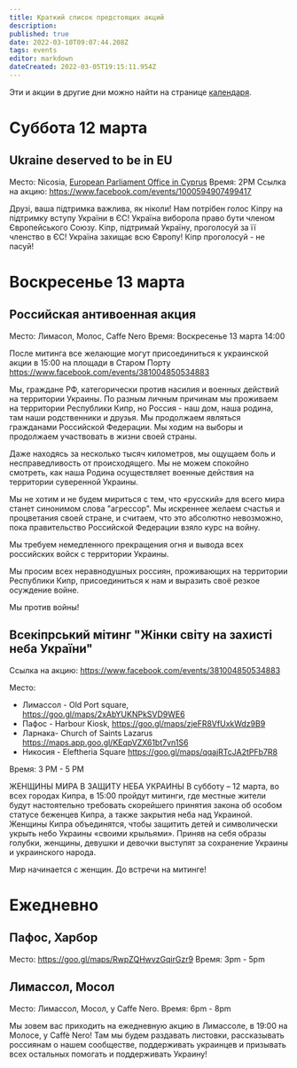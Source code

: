```yaml
---
title: Краткий список предстоящих акций
description: 
published: true
date: 2022-03-10T09:07:44.208Z
tags: events
editor: markdown
dateCreated: 2022-03-05T19:15:11.954Z
---
```


Эти и акции в другие дни можно найти на странице [календаря](/events/calendar).

# Суббота 12 марта
## Ukraine deserved to be in EU

Место: Nicosia, [European Parliament Office in Cyprus](https://facebook.com/ep.cyprus)
Время: 2PM
Ссылка на акцию: https://www.facebook.com/events/1000594907499417

Друзі, ваша підтримка важлива, як ніколи! Нам потрібен голос Кіпру на підтримку вступу України в ЄС!
Україна виборола право бути членом Європейського Союзу.
Кіпр, підтримай Україну, проголосуй за її членство в ЄС!
Україна захищає всю Європу!
Кіпр проголосуй - не пасуй!


# Воскресенье 13 марта

## Российская антивоенная акция

Место: Лимасол, Молос, Caffe Nero
Время: Воскресенье 13 марта 14:00

После митинга все желающие могут присоединиться к украинской акции в 15:00 на площади в Старом Порту
https://www.facebook.com/events/381004850534883

Мы, граждане РФ, категорически против насилия и военных действий на территории Украины. По разным личным причинам мы проживаем на территории Республики Кипр, но Россия - наш дом, наша родина, там наши родственники и друзья. Мы продолжаем являться гражданами Российской Федерации. Мы ходим на выборы и продолжаем участвовать в жизни своей страны.

Даже находясь за несколько тысяч километров, мы ощущаем боль и несправедливость от происходящего. Мы не можем спокойно смотреть, как наша Родина осуществляет военные действия на территории суверенной Украины.

Мы не хотим и не будем мириться с тем, что «русский» для всего мира станет синонимом слова "агрессор". Мы искреннее желаем счастья и процветания своей стране, и считаем, что это абсолютно невозможно, пока правительство Российской Федерации взяло курс на войну.

Мы требуем немедленного прекращения огня и вывода всех российских войск с территории Украины.

Мы просим всех неравнодушных россиян, проживающих на территории Республики Кипр, присоединиться к нам и выразить своё резкое осуждение войне.

Мы против войны!

## Всекіпрський мітинг "Жінки світу на захисті неба України"

Ссылка на акцию: https://www.facebook.com/events/381004850534883

Место:
- Лимассол - Old Port square, https://goo.gl/maps/2xAbYUKNPkSVD9WE6
- Пафос - Harbour Kiosk, https://goo.gl/maps/zjeFR8VfUxkWdz9B9
- Ларнака- Church of Saints Lazarus https://maps.app.goo.gl/KEqpVZX61bt7vn1S6
- Никосия - Eleftheria Square https://goo.gl/maps/qqajRTcJA2tPFb7R8

Время: 3 PM - 5 PM

ЖЕНЩИНЫ МИРА В ЗАЩИТУ НЕБА УКРАИНЫ
В субботу – 12 марта, во всех городах Кипра, в 15:00 пройдут митинги, где местные жители будут настоятельно требовать скорейшего принятия закона об особом статусе беженцев Кипра, а также закрытия неба над Украиной.
Женщины Кипра объединятся, чтобы защитить детей и символически укрыть небо Украины «своими крыльями». Приняв на себя образы голубки, женщины, девушки и девочки выступят за сохранение Украины и украинского народа.


Мир начинается с женщин.
До встречи на митинге!

# Ежедневно
## Пафос, Харбор
Место: https://goo.gl/maps/RwpZQHwvzGqirGzr9
Время: 3pm - 5pm

## Лимассол, Мосол
Место: Лимассол, Мосол, у Caffe Nero.
Время: 6pm - 8pm

Мы зовем вас приходить на ежедневную акцию в Лимассоле, в 19:00 на Молосе, у Caffè Nero! Там мы будем раздавать листовки, рассказывать россиянам о нашем сообществе, поддерживать украинцев и призывать всех остальных помогать и поддерживать Украину!

